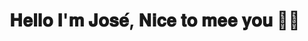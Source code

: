 # 𝐇𝐞𝐥𝐥𝐨 𝐈'𝐦 𝐉𝐨𝐬𝐞́, 𝐍𝐢𝐜𝐞 𝐭𝐨 𝐦𝐞𝐞 𝐲𝐨𝐮 👋🏼



<!---
FontalvoJ/FontalvoJ is a ✨ special ✨ repository because its `README.md` (this file) appears on your GitHub profile.
You can click the Preview link to take a look at your changes.
--->
